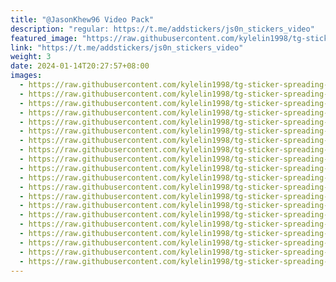 ```yaml
---
title: "@JasonKhew96 Video Pack"
description: "regular: https://t.me/addstickers/js0n_stickers_video"
featured_image: "https://raw.githubusercontent.com/kylelin1998/tg-sticker-spreading-worldwide-images/main/img/0c6cea46-7b25-4a06-b212-66a885049794.jpg"
link: "https://t.me/addstickers/js0n_stickers_video"
weight: 3
date: 2024-01-14T20:27:57+08:00
images:
  - https://raw.githubusercontent.com/kylelin1998/tg-sticker-spreading-worldwide-images/main/img/0c6cea46-7b25-4a06-b212-66a885049794.jpg
  - https://raw.githubusercontent.com/kylelin1998/tg-sticker-spreading-worldwide-images/main/img/cce29f9e-b9a4-48de-ac6b-9bc9ec377ecf.jpg
  - https://raw.githubusercontent.com/kylelin1998/tg-sticker-spreading-worldwide-images/main/img/1b61908f-5a5d-4c8c-affe-978a32dd5d0d.jpg
  - https://raw.githubusercontent.com/kylelin1998/tg-sticker-spreading-worldwide-images/main/img/4ac4090e-2ce8-4cf7-89b6-59ad42a1a395.jpg
  - https://raw.githubusercontent.com/kylelin1998/tg-sticker-spreading-worldwide-images/main/img/584d6753-c27f-4624-8e23-a1710843d0ea.jpg
  - https://raw.githubusercontent.com/kylelin1998/tg-sticker-spreading-worldwide-images/main/img/daedc626-1d9c-451d-83b9-034ef16a2fbe.jpg
  - https://raw.githubusercontent.com/kylelin1998/tg-sticker-spreading-worldwide-images/main/img/5e40caa4-794f-49c5-9e36-1d86b71ea5b0.jpg
  - https://raw.githubusercontent.com/kylelin1998/tg-sticker-spreading-worldwide-images/main/img/fdac0ecf-7b1e-4705-b58e-0bdbeda79420.jpg
  - https://raw.githubusercontent.com/kylelin1998/tg-sticker-spreading-worldwide-images/main/img/d41efaae-beb8-4b42-a064-e8f8c0d90551.jpg
  - https://raw.githubusercontent.com/kylelin1998/tg-sticker-spreading-worldwide-images/main/img/0ed6f626-97c5-4c2c-beb0-535d87371808.jpg
  - https://raw.githubusercontent.com/kylelin1998/tg-sticker-spreading-worldwide-images/main/img/81a4657e-dde1-431a-a7ce-d4b3aa8e7587.jpg
  - https://raw.githubusercontent.com/kylelin1998/tg-sticker-spreading-worldwide-images/main/img/08e7897f-cc51-40e9-b63a-5a79e774e356.jpg
  - https://raw.githubusercontent.com/kylelin1998/tg-sticker-spreading-worldwide-images/main/img/5b7a03df-6d02-44a9-a267-06802515941c.jpg
  - https://raw.githubusercontent.com/kylelin1998/tg-sticker-spreading-worldwide-images/main/img/4f72a11d-82c6-47a1-96b4-0375d4c010d1.jpg
  - https://raw.githubusercontent.com/kylelin1998/tg-sticker-spreading-worldwide-images/main/img/4bd8da99-3c28-4454-92a1-a62bcceefe2d.jpg
  - https://raw.githubusercontent.com/kylelin1998/tg-sticker-spreading-worldwide-images/main/img/80cca5d2-f840-45f2-869d-639853fe493e.jpg
  - https://raw.githubusercontent.com/kylelin1998/tg-sticker-spreading-worldwide-images/main/img/a1c016f6-fac7-4688-94b8-51dec7f1d0db.jpg
  - https://raw.githubusercontent.com/kylelin1998/tg-sticker-spreading-worldwide-images/main/img/85a654dc-06f3-41bb-8f78-b764b32f0736.jpg
  - https://raw.githubusercontent.com/kylelin1998/tg-sticker-spreading-worldwide-images/main/img/9fd911f5-d9e6-47d7-9b75-dc73711427b5.jpg
  - https://raw.githubusercontent.com/kylelin1998/tg-sticker-spreading-worldwide-images/main/img/ce408495-8004-458a-90eb-090daa3e5752.jpg
---
```


